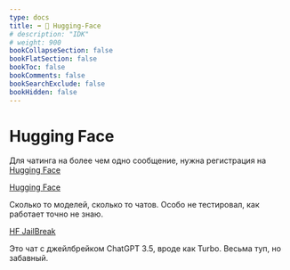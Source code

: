 ```yaml
---
type: docs
title: ➡️ 🤗 Hugging-Face
# description: "IDK"
# weight: 900
bookCollapseSection: false
bookFlatSection: false
bookToc: false
bookComments: false
bookSearchExclude: false
bookHidden: false
---
```


# Hugging Face

Для чатинга на более чем одно сообщение, нужна регистрация на [Hugging Face](https://huggingface.co/?nt)

[Hugging Face](https://huggingface.co/chat/?nt)

Сколько то моделей, сколько то чатов. Особо не тестировал, как работает точно не знаю.

[HF JailBreak](/xcom/ai/chat/hf-jb/)

Это чат с джейлбрейком ChatGPT 3.5, вроде как Turbo. Весьма туп, но забавный.
